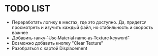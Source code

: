 # TODO LIST
* Переработать логику в местах, где это доступно. Да, придется просмотреть и изучить каждый файл, но стабильность и скорость важнее
* ~~Добавить галку "Use Material name as Texture keyword"~~
* Возможно добавить кнопку "Clear Texture"
* Разобраться с картой Displacement
